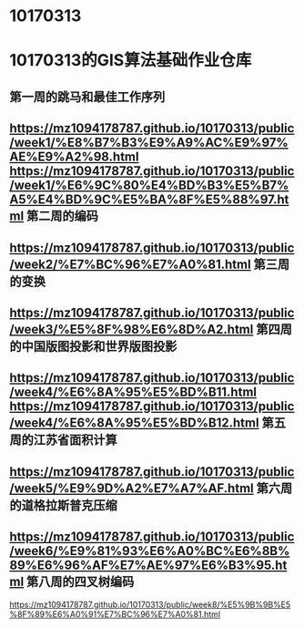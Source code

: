 # 10170313
10170313的GIS算法基础作业仓库
===========================
第一周的跳马和最佳工作序列
------------------------
https://mz1094178787.github.io/10170313/public/week1/%E8%B7%B3%E9%A9%AC%E9%97%AE%E9%A2%98.html
https://mz1094178787.github.io/10170313/public/week1/%E6%9C%80%E4%BD%B3%E5%B7%A5%E4%BD%9C%E5%BA%8F%E5%88%97.html
第二周的编码
-----------
https://mz1094178787.github.io/10170313/public/week2/%E7%BC%96%E7%A0%81.html
第三周的变换
----------
https://mz1094178787.github.io/10170313/public/week3/%E5%8F%98%E6%8D%A2.html
第四周的中国版图投影和世界版图投影
-------------------------------
https://mz1094178787.github.io/10170313/public/week4/%E6%8A%95%E5%BD%B11.html
https://mz1094178787.github.io/10170313/public/week4/%E6%8A%95%E5%BD%B12.html
第五周的江苏省面积计算
--------------------
https://mz1094178787.github.io/10170313/public/week5/%E9%9D%A2%E7%A7%AF.html
第六周的道格拉斯普克压缩
----------------------
https://mz1094178787.github.io/10170313/public/week6/%E9%81%93%E6%A0%BC%E6%8B%89%E6%96%AF%E7%AE%97%E6%B3%95.html
第八周的四叉树编码
-----------------
https://mz1094178787.github.io/10170313/public/week8/%E5%9B%9B%E5%8F%89%E6%A0%91%E7%BC%96%E7%A0%81.html
